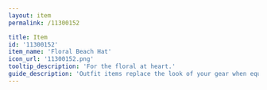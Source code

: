 ```yaml
---
layout: item
permalink: /11300152

title: Item
id: '11300152'
item_name: 'Floral Beach Hat'
icon_url: '11300152.png'
tooltip_description: 'For the floral at heart.'
guide_description: 'Outfit items replace the look of your gear when equipped.'
---
```

